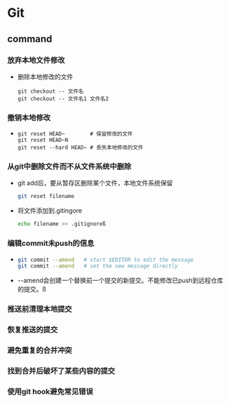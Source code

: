# Git

## command

### 放弃本地文件修改

* 删除本地修改的文件

  ```
  git checkout -- 文件名
  git checkout -- 文件名1 文件名2
  ```

### 撤销本地修改

* ```
  git reset HEAD~        # 保留修改的文件
  git reset HEAD~N
  git reset --hard HEAD~ # 丢失本地修改的文件
  ```

### 从git中删除文件而不从文件系统中删除

* git add后，要从暂存区删除某个文件，本地文件系统保留

  ```bash
  git reset filename
  ```

* 将文件添加到.gitingore

  ```bash
  echo filename >> .gitignoreß
  ```

### 编辑commit未push的信息

* ```bash
  git commit --amend   # start $EDITOR to edit the message
  git commit --amend   # set the new message directly
  ```

* --amend会创建一个替换前一个提交的新提交。不能修改已push到远程仓库的提交。ß

### 推送前清理本地提交

### 恢复推送的提交

### 避免重复的合并冲突

### 找到合并后破坏了某些内容的提交

### 使用git hook避免常见错误



